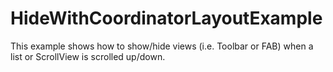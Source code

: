 HideWithCoordinatorLayoutExample
=============

This example shows how to show/hide views (i.e. Toolbar or FAB) when a list or ScrollView is scrolled up/down.


